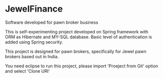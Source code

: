 # JewelFinance
Software developed for pawn broker business

This is self-experimenting project developed on Spring framework with ORM as Hibernate and MY-SQL database.
Basic level of authentication is added using Spring security.

This project is designed for pawn brokers, specifically for Jewel pawn brokers based out in India. 

You need eclipse to run this project, please import 'Proeject from Git' option and select 'Clone URI'
